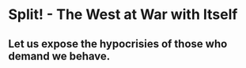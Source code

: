 # Split! - The West at War with Itself
## Let us expose the hypocrisies of those who demand we behave. 